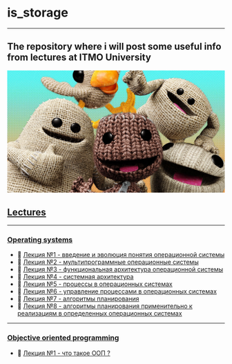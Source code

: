 # is_storage
---
## The repository where i will post some useful info from lectures at ITMO University
![gif_mine](imgs/littleBigPlanet.jpg)

## [Lectures](lectures)
---

### [Operating systems](lectures/os20)
* 📌 [Лекция №1 - введение и эволюция понятия операционной системы](lectures/os20/first-03.09.md)
* 📌 [Лекция №2 - мультипрограммные операционные системы](lectures/os20/second-11.09.md)
* 📌 [Лекция №3 - функциональная архитектура операционной системы](lectures/os20/third-18.09.md)
* 📌 [Лекция №4 - системная архитектура](lectures/os20/fourth-25.09.md)
* 📌 [Лекция №5 - процессы в операционных системах](lectures/os20/fifth-27.10.20.md)
* 📌 [Лекция №6 - управление процессами в операционных системах](lectures/os20/sixth-28.10.20.md)
* 📌 [Лекция №7 - алгоритмы планирования](lectures/os20/sixth-28.10.20.md)
* 📌 [Лекция №8 - алгоритмы планирования применительно к реализациям в определенных операционных системах](lectures/os20/eigth-04.11.20.md)
---
### [Objective oriented programming](lectures/oop20)
* 📌 [Лекция №1 - что такое ООП ?](lectures/oop20/first-07.09.md)


